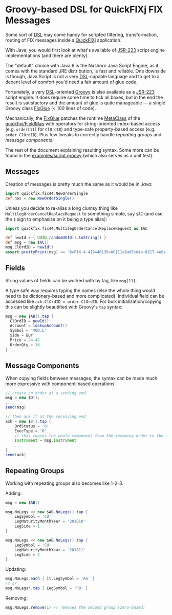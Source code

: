 Groovy-based DSL for QuickFIXj FIX Messages
===========================================

Some sort of [DSL] may come handy for scripted filtering, transformation, routing of FIX messages inside a [QuickFIXj] application.

With Java, you would first look at what's available of [JSR-223] script engine implementations (and there are plenty).

The "default" choice with Java 8 is the Nashorn Java Script Engine, as it comes with the standard JRE distribution, is fast and reliable.
One downside is though, Java Script is not a very [DSL]-capable language and to get to a decent level of comfort you'd need a fair amount of glue code.

Fortunately, a very [DSL]-oriented [Groovy] is also available as a [JSR-223] script engine.
It does require some time to tick all boxes, but in the end the result is satisfactory and the amount of glue is quite manageable &mdash; a single Groovy class [FixGlue] (< 100 lines of code).

Mechanically, the [FixGlue] patches the runtime [MetaClass] of the [quickfixj/FieldMap] with operators for string-oriented index-based access (e.g. `order[11]` for `ClOrdID`)
and type-safe property-based access (e.g. `order.ClOrdID`).
Plus few tweaks to correctly handle _repeating groups_ and _message components_.

The rest of the document explaining resulting syntax.
Some more can be found in the [examples/script.groovy] (which also serves as a unit test).

Messages
--------

Creation of messages is pretty much the same as it would be in _Java_:
```groovy
import quickfix.fix44.NewOrderSingle
def nos = new NewOrderSingle()
```
Unless you decide to re-alias a long clumsy thing like `MultilegOrderCancelReplaceRequest` to something simple, say `$AC` (and use the `$` sign to emphasize on it being a type alias):
```groovy
import quickfix.fix44.MultilegOrderCancelReplaceRequest as $AC

def newId = { UUID.randomUUID().toString() }
def msg = new $AC()
msg.ClOrdID = newId()
assert prettyPrint(msg) == '8=FIX.4.4|9=46|35=AC|11=8a07cd4e-8217-4e6e-810f-e0712d5b1398|10=228|'
```

Fields
------

String values of fields can be worked with by tag, like `msg[11]`.

A type safe way requires typing the names (else the whole thing would need to be dictionary-based and more complicated).
Individual field can be accessed like `ack.ClOrdID = order.ClOrdID`.
For bulk initialization/copying this can be slightly beautified with Groovy's `tap` syntax:

```groovy
msg = new $AB().tap {
  ClOrdID = newId()
  Account = lookupAccount()
  Symbol = 'VOD.L'
  Side = BUY
  Price = 24.42
  OrderQty = 36
}
``` 

Message Components
------------------

When copying fields between messages, the syntax can be made much more expressive with component-based operations:

```groovy
// create an order at a sending end
msg = new $D();
...
send(msg)

// then ack it at the receiving end
ack = new $8().tap {
    OrdStatus = '0'
    ExecType = '0'
    // this copies the whole component from the incoming order to the ack execution report
    Instrument = msg.Instrument
    ...
}
send(ack)
```

Repeating Groups
----------------

Working with repeating groups also becomes like 1-2-3.


Adding:
```groovy
msg = new $AB()

msg.NoLegs << new $AB.NoLegs().tap {
    LegSymbol = 'CU'
    LegMaturityMonthYear = '201810'
    LegSide = 1
}

msg.NoLegs << new $AB.NoLegs().tap {
    LegSymbol = 'CU'
    LegMaturityMonthYear = '201811'
    LegSide = 2
}
```

Updating:
```groovy
msg.NoLegs.each { it.LegSymbol = 'AG' }
// or
msg.NoLegs*.tap { LegSymbol = 'PB' }
```

Removing:
```groovy
msg.NoLegs.remove(1) // removes the second group (zero-based)
```

[DSL]: https://en.wikipedia.org/wiki/Domain-specific_language
[JSR-223]: https://www.jcp.org/en/jsr/detail?id=223
[QuickFIXj]: https://www.quickfixj.org/
[Groovy]: http://groovy-lang.org/
[FixGlue]: src/main/groovy/net/bobah/fixglue/FixGlue.groovy
[examples/script.groovy]: examples/script.groovy
[MetaClass]: http://docs.groovy-lang.org/latest/html/documentation/index.html#_metaclasses
[quickfixj/FieldMap]: https://github.com/quickfix-j/quickfixj/blob/master/quickfixj-core/src/main/java/quickfix/FieldMap.java
